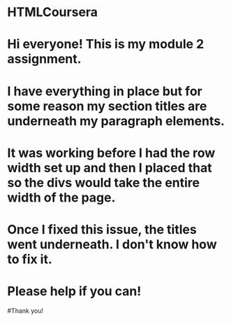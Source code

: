 # HTMLCoursera

# Hi everyone! This is my module 2 assignment. 

# I have everything in place but for some reason my section titles are underneath my paragraph elements. 
# It was working before I had the row width set up and then I placed that so the divs would take the entire width of the page.
# Once I fixed this issue, the titles went underneath. I don't know how to fix it.
# Please help if you can!

#Thank you!
